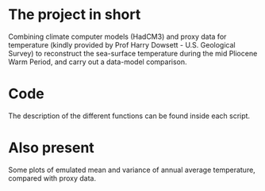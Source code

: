 # The project in short
Combining climate computer models (HadCM3) and proxy data for temperature (kindly provided by Prof Harry Dowsett - U.S. Geological Survey) to reconstruct the sea-surface temperature during the mid Pliocene Warm Period, and carry out a data-model comparison.

# Code
The description of the different functions can be found inside each script.

# Also present
Some plots of emulated mean and variance of annual average temperature, compared with proxy data.
